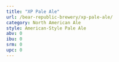 ```yaml
---
title: "XP Pale Ale"
url: /bear-republic-brewery/xp-pale-ale/
category: North American Ale
style: American-Style Pale Ale
abv: 0
ibu: 0
srm: 0
upc: 0
---
```


